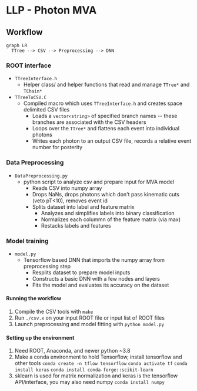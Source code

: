 
# LLP - Photon MVA 

## Workflow
```mermaid
graph LR
  TTree --> CSV --> Preprocessing --> DNN
```

### ROOT interface
- `TTreeInterface.h`  
  - Helper class/ and helper functions that read and manage `TTree*` and `TChain*` 
- `TTreeToCSV.C`
  - Compiled macro which uses `TTreeInterface.h` and creates space delimited CSV files
    - Loads a `vector<string>` of specified branch names -- these branches are associated with the CSV headers
    - Loops over the `TTree*` and flattens each event into individual photons
    - Writes each photon to an output CSV file, records a relative event number for posterity

### Data Preprocessing
- `DataPreprocessing.py`
  - python script to analyze csv and prepare input for MVA model
    - Reads CSV into numpy array
    - Drops NaNs, drops photons which don't pass kinematic cuts (veto pT<10), removes event id
    - Splits dataset into label and feature matrix
      - Analyzes and simplifies labels into binary classification
      - Normalizes each colummn of the feature matrix (via max)
      - Restacks labels and features 

### Model training
- `model.py`
  - Tensorflow based DNN that imports the numpy array from preprocessing step
    - Resplits dataset to prepare model inputs
    - Constructs a basic DNN with a few nodes and layers
    - Fits the model and evaluates its accuracy on the dataset

#### Running the workflow
1) Compile the CSV tools with `make`
2) Run `./csv.x` on your input ROOT file or input list of ROOT files
3) Launch preprocessing and model fitting with `python model.py`

#### Setting up the environment
1) Need ROOT, Anaconda, and newer python ~3.8
2) Make a conda environment to hold Tensorflow, install tensorflow and other tools
  `conda create -n tflow tensorflow`
  `conda activate tf`
  `conda install keras`
  `conda install conda-forge::scikit-learn`
3) sklearn is used for matrix normalization and keras is the tensorflow API/interface, you may also need numpy `conda install numpy`




